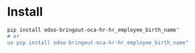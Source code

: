 # Install

```bash
pip install odoo-bringout-oca-hr-hr_employee_birth_name"
# or
uv pip install odoo-bringout-oca-hr-hr_employee_birth_name"
```
